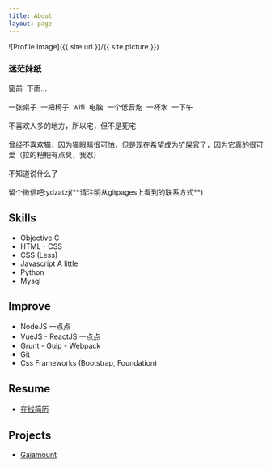 ```yaml
---
title: About
layout: page
---
```

![Profile Image]({{ site.url }}/{{ site.picture }})

<h3>迷茫妹纸</h3>

<div>
	<span>窗前&nbsp;&nbsp;下雨...</span><br/>
	<br/>
	<span>一张桌子&nbsp;&nbsp;一把椅子&nbsp;&nbsp;wifi&nbsp;&nbsp;电脑&nbsp;&nbsp;一个低音炮&nbsp;&nbsp;一杯水&nbsp;&nbsp;一下午</span><br/>
	<br/>
	<span>不喜欢人多的地方，所以宅，但不是死宅</span><br/>
	<br/>
	<span>曾经不喜欢猫，因为猫眼睛很可怕，但是现在希望成为铲屎官了，因为它真的很可爱（拉的粑粑有点臭，我忍）</span><br/>
	<br/>
	<span>不知道说什么了</span><br/>
	<br/>
	<span>留个微信吧:ydzatzj(**请注明从gitpages上看到的联系方式**)</span>
</div>
<h2>Skills</h2>

<ul class="skill-list">
	<li>Objective C</li>
	<li>HTML - CSS</li>
	<li>CSS (Less)</li>
	<li>Javascript A little</li>
	<li>Python</li>
	<li>Mysql</li>
</ul>

<h2>Improve</h2>

<ul class="need to up skill-list ">
	<li>NodeJS 一点点</li>
	<li>VueJS - ReactJS  一点点</li>
	<li>Grunt - Gulp - Webpack</li>
	<li>Git</li>
	<li>Css Frameworks (Bootstrap, Foundation)</li>
</ul>

<h2>Resume</h2>
<ul>
	<li><a href="http://wmynear.deercv.com/">在线简历</a></li>		
</ul>

<h2>Projects</h2>

<ul>
	<li><a href="http://www.gaiamount.com">Gaiamount</a></li>
</ul>
